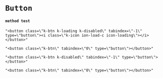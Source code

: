 # `Button`

#### `method test`

```
"<button class=\"k-btn k-loading k-disabled\" tabindex=\"-1\" type=\"button\"><i class=\"k-icon ion-load-c icon-loading\"></i></button>"
```

```
"<button class=\"k-btn\" tabindex=\"0\" type=\"button\"></button>"
```

```
"<button class=\"k-btn k-disabled\" tabindex=\"-1\" type=\"button\"></button>"
```

```
"<button class=\"k-btn\" tabindex=\"0\" type=\"button\"></button>"
```

